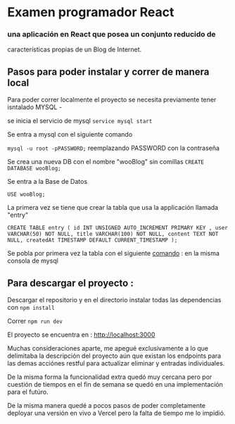 # Examen programador React


###  una aplicación en React que posea un conjunto reducido de
características propias de un Blog de Internet.

## Pasos para poder instalar y correr de manera local

Para poder correr localmente el proyecto se necesita previamente tener isntalado MYSQL -

se inicia el servicio de mysql 
`service mysql start`

Se entra a mysql con el siguiente comando 

`mysql -u root -pPASSWORD;` reemplazando PASSWORD con la contraseña

Se crea una nueva DB con el nombre "wooBlog" sin comillas
`CREATE DATABASE wooBlog;`

Se entra a la Base de Datos

`USE wooBlog;`

La primera vez se tiene que crear la tabla que usa la applicación llamada "entry"

`CREATE TABLE entry ( id INT UNSIGNED AUTO_INCREMENT PRIMARY KEY , user VARCHAR(50) NOT NULL, title VARCHAR(100) NOT NULL, content TEXT NOT NULL, createdAt TIMESTAMP DEFAULT CURRENT_TIMESTAMP );`

Se pobla por primera vez la tabla con el siguiente [comando](mysql_poblate.txt)  : en la misma consola de mysql 

## Para descargar el proyecto :

Descargar el repositorio y en el directorio  instalar todas las dependencias con 
`npm install `

Correr `npm run dev `

El proyecto  se encuentra en : 
 [http://localhost:3000](http://localhost:3000) 

Muchas consideraciones aparte, me apegué exclusivamente a lo que delimitaba la descripción del proyecto aún que existan los endpoints para las demas acciónes restful  para actualizar eliminar y entradas individuales.

De la misma forma la funcionalidad extra quedó muy cercana pero por cuestión de tiempos en el fin de semana se quedó en una implementación para el futúro.

De la misma manera quedé a pocos pasos de poder completamente deployar una versión en vivo a Vercel pero la falta de tiempo me lo impidió.
